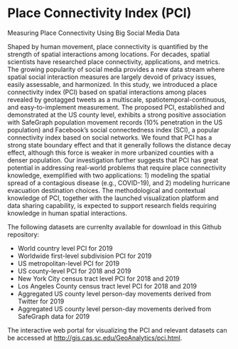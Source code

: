 # Place Connectivity Index (PCI)
Measuring Place Connectivity Using Big Social Media Data

Shaped by human movement, place connectivity is quantified by the strength of spatial interactions among locations. For decades, spatial scientists have researched place connectivity, applications, and metrics. The growing popularity of social media provides a new data stream where spatial social interaction measures are largely devoid of privacy issues, easily assessable, and harmonized. In this study, we introduced a place connectivity index (PCI) based on spatial interactions among places revealed by geotagged tweets as a multiscale, spatiotemporal-continuous, and easy-to-implement measurement. The proposed PCI, established and demonstrated at the US county level, exhibits a strong positive association with SafeGraph population movement records (10% penetration in the US population) and Facebook’s social connectedness index (SCI), a popular connectivity index based on social networks. We found that PCI has a strong state boundary effect and that it generally follows the distance decay effect, although this force is weaker in more urbanized counties with a denser population. Our investigation further suggests that PCI has great potential in addressing real-world problems that require place connectivity knowledge, exemplified with two applications: 1) modeling the spatial spread of a contagious disease (e.g., COVID-19), and 2) modeling hurricane evacuation destination choices. The methodological and contextual knowledge of PCI, together with the launched visualization platform and data sharing capability, is expected to support research fields requiring knowledge in human spatial interactions.

The following datasets are currenlty available for download in this Github repository: 

* World country level PCI for 2019
* Worldwide first-level subdivision PCI for 2019
* US metropolitan-level PCI for 2019
* US county-level PCI for 2018 and 2019
* New York City census tract level PCI for 2018 and 2019
* Los Angeles County census tract level PCI for 2018 and 2019
* Aggregated US county level person-day movements derived from Twitter for 2019
* Aggregated US county level person-day movements derived from SafeGraph data for 2019

The interactive web portal for visualizing the PCI and relevant datasets can be accessed at http://gis.cas.sc.edu/GeoAnalytics/pci.html.
